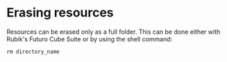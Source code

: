 # Erasing resources

Resources can be erased only as a full folder.
This can be done either with Rubik's Futuro Cube Suite or by using the shell command:

`rm directory_name`

